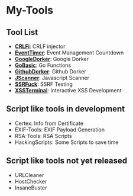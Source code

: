 # My-Tools
## Tool List
* **[CRLFi](https://github.com/machinexa2/CRLFi)**: CRLF injector
* **[EventTimer](https://github.com/machinexa2/EventTimer)**: Event Management Countdown
* **[GoogleDorker](https://github.com/machinexa2/GoogleDorker)**: Google Dorker
* **[GoBasic](https://github.com/machinexa2/GoBasic)**: Go Functions
* **[GithubDorker](https://github.com/machinexa2/GithubDorker)**: Github Dorker
* **[JScanner](https://github.com/machinexa2/JScanner)**: Javascript Scanner
* **[SSRFuck](https://github.com/machinexa2/SSRFuck)**: SSRF Testing
* **[XSSTerminal](https://github.com/machinexa2/XSSTerminal)**: Interactive XSS Development

## Script like tools in development
* Certex: Info from Certificate  
* EXIF-Tools: EXIF Payload Generation  
* RSA-Tools: RSA Scripts  
* HackingScripts: Some Scripts to save time
 
## Script like tools not yet released
* URLCleaner
* HostChecker
* InsaneBuster

